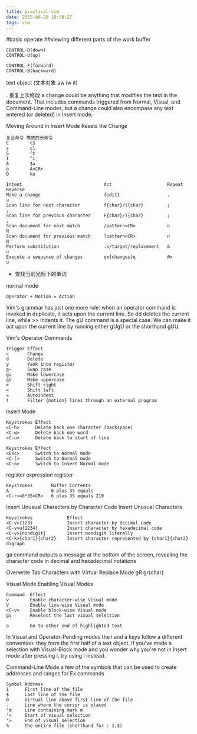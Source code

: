```yaml
---
title: practical-vim
date: 2015-06-29 10:39:27
tags: vim
---
```

#basic operate
##viewing different parts of the work buffer

    CONTROL-D(down)
    CONTROL-U(up)

    CONTROL-F(forward)
    CONTROL-B(backward)

text object (文本对象 aw iw it)

. 重复上次修改
a change could be anything that modifies the text in the document. That includes
commands triggered from Normal, Visual, and Command-Line modes, but a change could
also encompass any text entered (or deleted) in Insert mode.

Moving Around in Insert Mode Resets the Change

    复合命令 等效的长命令
    C        c$
    s        cl
    S        ^c
    I        ^i
    A        $a
    o        A<CR>
    O        ko

    Intent                               Act                     Repeat   Reverse
    Make a change                        {edit}                  .        u
    Scan line for next character         f{char}/t{char}         ;        ,
    Scan line for previous character     F{char}/T{char}         ;        ,
    Scan document for next match         /pattern<CR>            n        N
    Scan document for previous match     ?pattern<CR>            n        N
    Perform substitution                 :s/target/replacement   &        u
    Execute a sequence of changes        qx{changes}q            @x       u

* 查找当前光标下的单词

normal mode

    Operator + Motion = Action

Vim's grammar has just one more rule: when an operator command is invoked in 
duplicate, it acts upon the current line. So dd deletes the current line, 
while >> indents it.  The gU command is a special case. We can make it act upon 
the current line by running either gUgU or the shorthand gUU.


Vim's Operator Commands

    Trigger Effect
    c       Change
    d       Delete
    y       Yank into register
    g~      Swap case
    gu      Make lowercase
    gU      Make uppercase
    >       Shift right
    <       Shift left
    =       Autoindent
    !       Filter {motion} lines through an external program


Insert Mode

    Keystrokes Effect
    <C-h>      Delete back one character (backspace)
    <C-w>      Delete back one word
    <C-u>      Delete back to start of line

    Keystrokes Effect
    <Esc>      Switch to Normal mode
    <C-[>      Switch to Normal mode
    <C-o>      Switch to Insert Normal mode

register
expression register 

    Keystrokes       Buffer Contents
    A                6 plus 35 equals
    <C-r>=6*35<CR>   6 plus 35 equals 210

Insert Unusual Characters by Character Code
Insert Unusual Characters

    Keystrokes             Effect
    <C-v>{123}             Insert character by decimal code
    <C-v>u{1234}           Insert character by hexadecimal code
    <C-v>{nondigit}        Insert nondigit literally
    <C-k>{char1}{char2}    Insert character represented by {char1}{char2} digraph

ga command outputs a message at the bottom of the screen, revealing the character
code in decimal and hexadecimal notations

Overwrite Tab Characters with Virtual Replace Mode
gR
gr{char}

Visual Mode
Enabling Visual Modes

    Command  Effect
    v        Enable character-wise Visual mode
    V        Enable line-wise Visual mode
    <C-v>    Enable block-wise Visual mode
    gv       Reselect the last visual selection

    o        Go to other end of highlighted text


In Visual and Operator-Pending modes the i and a keys follow a different convention:
they form the first half of a text object.
If you've made a selection with Visual-Block mode and you wonder why you're not 
in Insert mode after pressing i, try using I instead.


Command-Line Mode
a few of the symbols that can be used to create addresses and ranges for Ex commands

    Symbol Address
    1      First line of the file
    $      Last line of the file
    0      Virtual line above first line of the file
    .      Line where the cursor is placed
    'm     Line containing mark m
    '<     Start of visual selection
    '>     End of visual selection
    %      The entire file (shorthand for : 1,$)
